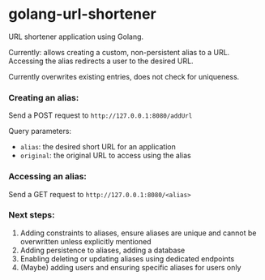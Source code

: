 # golang-url-shortener
URL shortener application using Golang. 

Currently: allows creating a custom, non-persistent alias to a URL. Accessing the alias redirects a user to the desired URL.

Currently overwrites existing entries, does not check for uniqueness.

### Creating an alias:

Send a POST request to `http://127.0.0.1:8080/addUrl`

Query parameters:
- `alias`: the desired short URL for an application
- `original`: the original URL to access using the alias

### Accessing an alias:

Send a GET request to `http://127.0.0.1:8080/<alias>`

### Next steps:

1. Adding constraints to aliases, ensure aliases are unique and cannot be overwritten unless explicitly mentioned
2. Adding persistence to aliases, adding a database
3. Enabling deleting or updating aliases using dedicated endpoints
4. (Maybe) adding users and ensuring specific aliases for users only

